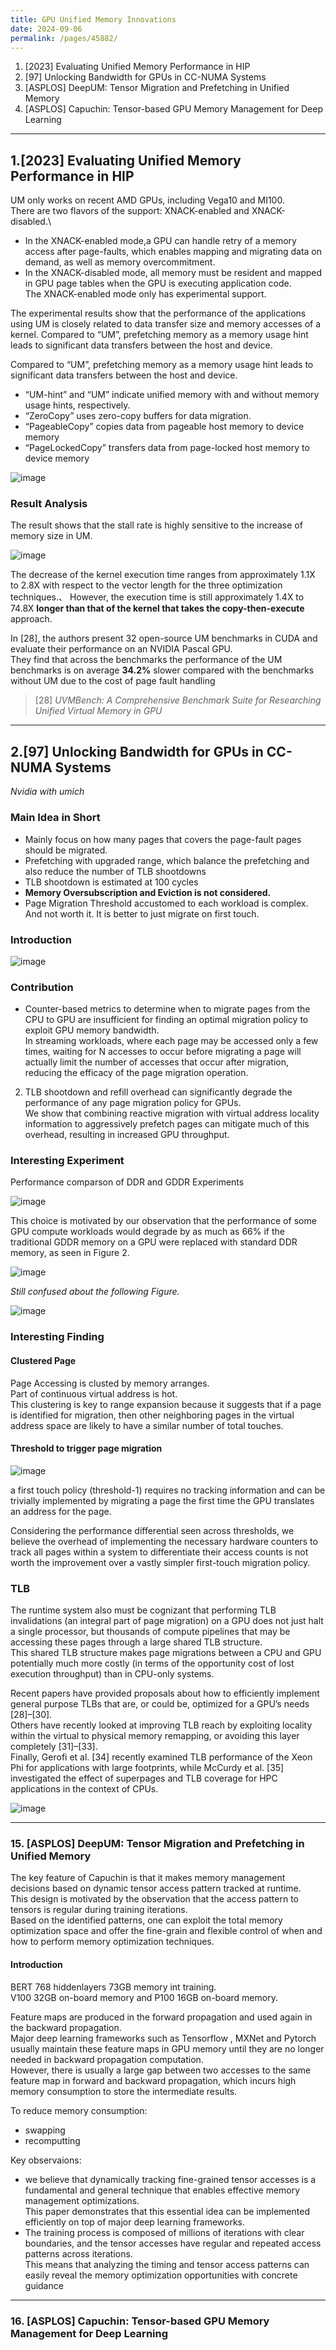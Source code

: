```yaml
---
title: GPU Unified Memory Innovations
date: 2024-09-06
permalink: /pages/45882/
---
```


1. [2023] Evaluating Unified Memory Performance in HIP
2. [97] Unlocking Bandwidth for GPUs in CC-NUMA Systems
3. [ASPLOS] DeepUM: Tensor Migration and Prefetching in Unified Memory
4. [ASPLOS] Capuchin: Tensor-based GPU Memory Management for Deep Learning

---
## 1.[2023] Evaluating Unified Memory Performance in HIP

UM only works on recent AMD GPUs, including Vega10 and MI100.\
There are two flavors of the support: XNACK-enabled and XNACK-disabled.\
- In the XNACK-enabled mode,a GPU can handle retry of a memory access after page-faults, which enables mapping and migrating data on demand, as well 
as memory overcommitment.
- In the XNACK-disabled mode, all memory must be resident and mapped in GPU page tables when the GPU is executing application code.\
The XNACK-enabled mode only has experimental support.

The experimental results show that the performance of the applications using UM is closely related to data transfer size and memory accesses of a kernel. Compared to “UM”, prefetching 
memory as a memory usage hint leads to significant data transfers between the host and device.

Compared to “UM”, prefetching memory as a memory usage hint leads to significant data transfers between the host and device.

- “UM-hint” and “UM” indicate unified memory with and without memory usage hints, respectively.
- “ZeroCopy” uses zero-copy buffers for data migration.
- “PageableCopy” copies data from pageable host memory to device memory
-  “PageLockedCopy” transfers data from page-locked host memory to device memory

![image](https://github.com/user-attachments/assets/76a68408-3cee-458e-b1d0-ad3a2fc7ae0a)

### Result Analysis
The result shows that the stall rate is highly sensitive to the increase of memory size in UM.

![image](https://github.com/user-attachments/assets/84ec16fc-6579-407a-b624-17365e348d9b)

The decrease of the kernel execution time ranges from approximately 1.1X to 2.8X with respect to the vector length for the three optimization techniques.、
However, the execution time is still approximately 1.4X to 74.8X **longer than that of the kernel that takes the copy-then-execute** approach.

In [28], the authors present 32 open-source UM benchmarks in CUDA and evaluate their performance on an NVIDIA Pascal GPU.\
They find that across the benchmarks the performance of the UM benchmarks is on average **34.2%** slower compared with the benchmarks without UM due to the cost of page fault 
handling

> [28] *UVMBench: A Comprehensive Benchmark Suite for Researching Unified Virtual Memory in GPU*

---
## 2.[97] Unlocking Bandwidth for GPUs in CC-NUMA Systems 
*Nvidia with umich*

### Main Idea in Short
- Mainly focus on how many pages that covers the page-fault pages should be migrated.
- Prefetching with upgraded range, which balance the prefetching and also reduce the number of TLB shootdowns
- TLB shootdown is estimated at 100 cycles
- **Memory Oversubscription and Eviction is not considered.**
- Page Migration Threshold accustomed to each workload is complex. And not worth it. It is better to just migrate on first touch.

### Introduction
![image](https://github.com/user-attachments/assets/369a641b-18b1-4eb2-8c4e-3d83c1861ade)

### Contribution
- Counter-based metrics to determine when to migrate pages from the CPU to GPU are insufficient for finding an optimal migration policy to exploit GPU memory bandwidth.\
In streaming workloads, where each page may be accessed only a few times, waiting for N accesses to occur before migrating a page will actually limit the number of accesses that occur after migration, reducing the efficacy of the page migration operation.
2) TLB shootdown and refill overhead can significantly degrade the performance of any page migration policy for GPUs.\
We show that combining reactive migration with virtual address locality information to aggressively prefetch pages can mitigate much of this overhead, resulting in increased GPU throughput.

### Interesting Experiment

Performance comparson of DDR and GDDR Experiments

![image](https://github.com/user-attachments/assets/e5c30717-100c-4792-b0b9-6d15d3f72144)

This choice is motivated by our observation that the performance of some GPU compute workloads would degrade by as much as 66% if the traditional GDDR memory on a GPU were replaced with standard DDR memory, as seen in Figure 2.

![image](https://github.com/user-attachments/assets/7eaec0c6-bc35-4f6d-b9aa-ae31d8b23f06)

*Still confused about the following Figure.*

![image](https://github.com/user-attachments/assets/76b5a722-f83b-458d-a8ab-bd03022702ff)

### Interesting Finding
#### Clustered Page
Page Accessing is clusted by memory arranges.\
Part of continuous virtual address is hot.\
This clustering is key to range expansion because it suggests that if a page is identified for migration, then other neighboring pages in the virtual address space are likely to have a similar number of total touches.
#### Threshold to trigger page migration

![image](https://github.com/user-attachments/assets/dced8b99-52e5-4390-9b4c-f825afe21cf2)


a first touch policy (threshold-1) requires no tracking information and can be trivially implemented by migrating a page the first time the GPU
translates an address for the page.

Considering the performance differential seen across thresholds, we believe the overhead of implementing the necessary hardware counters to track all pages within a system to differentiate their access counts is not worth the improvement over a vastly simpler first-touch migration policy.

### TLB

The runtime system also must be cognizant that performing TLB invalidations (an integral part of page migration) on a GPU does not just halt a single processor, but thousands of compute pipelines that may be accessing these pages through a large shared TLB structure.\
This shared TLB structure makes page migrations between a CPU and GPU potentially much more costly (in terms of the opportunity cost of lost execution throughput) than in CPU-only systems.



Recent papers have provided proposals about how to efficiently implement general purpose TLBs that are, or could be, optimized for a GPU’s needs [28]–[30].\
Others have recently looked at improving TLB reach by exploiting locality within the virtual to physical memory remapping, or avoiding this layer completely [31]–[33].\
Finally, Gerofi et al. [34] recently examined TLB performance of the Xeon Phi for applications with large footprints, while McCurdy et al. [35]
investigated the effect of superpages and TLB coverage for HPC applications in the context of CPUs.

![image](https://github.com/user-attachments/assets/7365332a-8dc1-4314-9eca-11ae29d117c2)


---

### 15. [ASPLOS] DeepUM: Tensor Migration and Prefetching in Unified Memory
The key feature of Capuchin is that it makes memory management decisions based on dynamic tensor access pattern tracked at runtime. \
This design is motivated by the observation that the access pattern to tensors is regular during training iterations. \
Based on the identified patterns, one can exploit the total memory optimization space and offer the fine-grain and flexible control of when and how to perform
memory optimization techniques.

#### Introduction

BERT 768 hiddenlayers 73GB memory int training.\
V100 32GB on-board memory and P100 16GB on-board memory.


Feature maps are produced in the forward propagation and used again in the backward propagation.\
Major deep learning frameworks such as Tensorflow , MXNet and Pytorch usually maintain these feature maps in GPU memory until they are no longer
needed in backward propagation computation. \
However, there is usually a large gap between two accesses to the same feature map in forward and backward propagation, which incurs high memory consumption to store the intermediate results.

To reduce memory consumption:
- swapping
- recomputting

Key observaions:

- we believe that dynamically tracking fine-grained tensor accesses is a fundamental and general technique that enables effective memory management optimizations.\
  This paper demonstrates that this essential idea can be implemented efficiently on top of major deep learning frameworks.
- The training process is composed of millions of iterations with clear boundaries, and the tensor accesses have regular and repeated access patterns across iterations.\
  This means that analyzing the timing and tensor access patterns can easily reveal the memory optimization opportunities with concrete guidance


---

### 16. [ASPLOS] Capuchin: Tensor-based GPU Memory Management for Deep Learning



